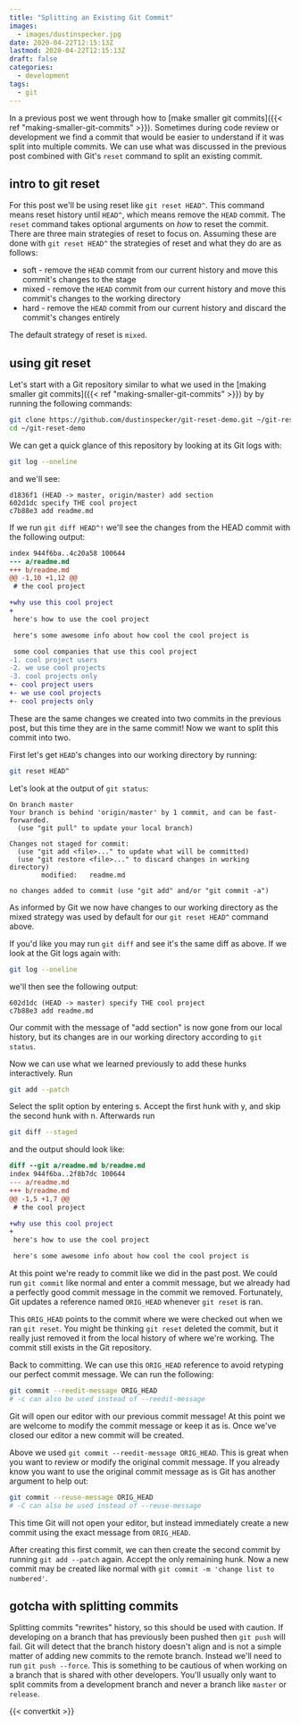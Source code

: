 ```yaml
---
title: "Splitting an Existing Git Commit"
images:
  - images/dustinspecker.jpg
date: 2020-04-22T12:15:13Z
lastmod: 2020-04-22T12:15:13Z
draft: false
categories:
  - development
tags:
  - git
---
```


In a previous post we went through how to
[make smaller git commits]({{< ref "making-smaller-git-commits" >}}).
Sometimes during code review or development we find a commit that would
be easier to understand if it was split into multiple commits. We can use
what was discussed in the previous post combined with Git's `reset` command
to split an existing commit.

## intro to git reset

For this post we'll be using reset like `git reset HEAD^`. This command means reset
history until `HEAD^`, which means remove the `HEAD` commit. The `reset` command
takes optional arguments on _how_ to reset the commit. There are three main
strategies of reset to focus on. Assuming these are done with `git reset HEAD^`
the strategies of reset and what they do are as follows:

- soft - remove the `HEAD` commit from our current history and move this commit's
  changes to the stage
- mixed - remove the `HEAD` commit from our current history and move this commit's
  changes to the working directory
- hard - remove the `HEAD` commit from our current history and discard the commit's
  changes entirely

The default strategy of reset is `mixed`.

## using git reset

Let's start with a Git repository similar to what we used in the
[making smaller git commits]({{< ref "making-smaller-git-commits" >}}) by
by running the following commands:

```bash
git clone https://github.com/dustinspecker/git-reset-demo.git ~/git-reset-demo
cd ~/git-reset-demo
```

We can get a quick glance of this repository by looking at its Git logs with:

```bash
git log --oneline
```

and we'll see:

```
d1836f1 (HEAD -> master, origin/master) add section
602d1dc specify THE cool project
c7b88e3 add readme.md
```

If we run `git diff HEAD^!` we'll see the changes from the HEAD commit with the
following output:

```diff
index 944f6ba..4c20a58 100644
--- a/readme.md
+++ b/readme.md
@@ -1,10 +1,12 @@
 # the cool project

+why use this cool project
+
 here's how to use the cool project

 here's some awesome info about how cool the cool project is

 some cool companies that use this cool project
-1. cool project users
-2. we use cool projects
-3. cool projects only
+- cool project users
+- we use cool projects
+- cool projects only
```

These are the same changes we created into two commits in the previous post, but
this time they are in the same commit! Now we want to split this commit into
two.

First let's get `HEAD`'s changes into our working directory by running:

```bash
git reset HEAD^
```

Let's look at the output of `git status`:

```
On branch master
Your branch is behind 'origin/master' by 1 commit, and can be fast-forwarded.
  (use "git pull" to update your local branch)

Changes not staged for commit:
  (use "git add <file>..." to update what will be committed)
  (use "git restore <file>..." to discard changes in working directory)
        modified:   readme.md

no changes added to commit (use "git add" and/or "git commit -a")
```

As informed by Git we now have changes to our working directory as the mixed
strategy was used by default for our `git reset HEAD^` command above.

If you'd like you may run `git diff` and see it's the same diff as above. If
we look at the Git logs again with:

```bash
git log --oneline
```

we'll then see the following output:

```
602d1dc (HEAD -> master) specify THE cool project
c7b88e3 add readme.md
```

Our commit with the message of "add section" is now gone from our local history,
but its changes are in our working directory according to `git status`.

Now we can use what we learned previously to add these hunks interactively. Run

```bash
git add --patch
```

Select the split option by entering s. Accept the first hunk with y, and skip
the second hunk with n. Afterwards run

```bash
git diff --staged
```

and the output should look like:

```diff
diff --git a/readme.md b/readme.md
index 944f6ba..2f8b7dc 100644
--- a/readme.md
+++ b/readme.md
@@ -1,5 +1,7 @@
 # the cool project

+why use this cool project
+
 here's how to use the cool project

 here's some awesome info about how cool the cool project is
```

At this point we're ready to commit like we did in the past post. We could run
`git commit` like normal and enter a commit message, but we already had a
perfectly good commit message in the commit we removed. Fortunately, Git updates
a reference named `ORIG_HEAD` whenever `git reset` is ran.

This `ORIG_HEAD` points to the commit where we were checked out when we ran
`git reset`. You might be thinking `git reset` deleted the commit, but it
really just removed it from the local history of where we're working. The
commit still exists in the Git repository.

Back to committing. We can use this `ORIG_HEAD` reference to avoid retyping our
perfect commit message. We can run the following:

```bash
git commit --reedit-message ORIG_HEAD
# -c can also be used instead of --reedit-message
```

Git will open our editor with our previous commit message! At this point we are
welcome to modify the commit message or keep it as is. Once we've closed our
editor a new commit will be created.

Above we used `git commit --reedit-message ORIG_HEAD`. This is great when
you want to review or modify the original commit message. If you already
know you want to use the original commit message as is Git has another
argument to help out:

```bash
git commit --reuse-message ORIG_HEAD
# -C can also be used instead of --reuse-message
```

This time Git will not open your editor, but instead immediately create a new
commit using the exact message from `ORIG_HEAD`.

After creating this first commit, we can then create the second commit by
running `git add --patch` again. Accept the only remaining hunk. Now
a new commit may be created like normal with `git commit -m 'change list to numbered'`.

## gotcha with splitting commits

Splitting commits "rewrites" history, so this should be used with caution. If
developing on a branch that has previously been pushed then `git push` will fail.
Git will detect that the branch history doesn't align and is not a simple matter of
adding new commits to the remote branch. Instead we'll need to run
`git push --force`. This is something to be cautious of when working on a
branch that is shared with other developers. You'll usually only want to
split commits from a development branch and never a branch like `master` or
`release`.

{{< convertkit >}}
